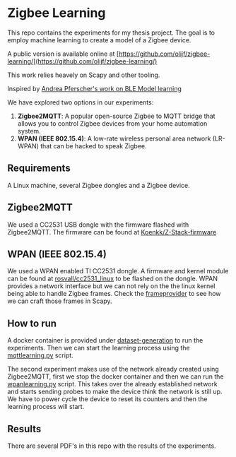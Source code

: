 # Zigbee Learning
This repo contains the experiments for my thesis project. The goal is to employ machine learning to create a model of a Zigbee device. 

A public version is available online at [https://github.com/olijf/zigbee-learning/](https://github.com/olijf/zigbee-learning/)

This work relies heavely on Scapy and other tooling.

Inspired by [Andrea Pferscher's work on BLE Model learning](https://github.com/apferscher/ble-learning)

We have explored two options in our experiments:
1. **Zigbee2MQTT**: A popular open-source Zigbee to MQTT bridge that allows you to control Zigbee devices from your home automation system.
2. **WPAN (IEEE 802.15.4)**: A low-rate wireless personal area network (LR-WPAN) that can be hacked to speak Zigbee. 

## Requirements
A Linux machine, several Zigbee dongles and a Zigbee device.

## Zigbee2MQTT
We used a CC2531 USB dongle with the firmware flashed with Zigbee2MQTT. The firmware can be found at [Koenkk/Z-Stack-firmware](https://github.com/Koenkk/Z-Stack-firmware)

## WPAN (IEEE 802.15.4)
We used a WPAN enabled TI CC2531 dongle. A firmware and kernel module can be found at [rosvall/cc2531_linux](https://github.com/rosvall/cc2531_linux) to be flashed on the dongle.
WPAN provides a network interface but we can not rely on the the linux kernel being able to handle Zigbee frames. Check the [frameprovider](./zigbee_frames/frameprovider.py) to see how we can craft those frames in Scapy.

## How to run
A docker container is provided under [dataset-generation](./dataset-generation/README.md) to run the experiments. Then we can start the learning process using the [mqttlearning.py](./mqttlearning.py) script.

The second experiment makes use of the network already created using Zigbee2MQTT, first we stop the docker container and then we can run the [wpanlearning.py](./wpanlearning.py) script.
This takes over the already established network and starts sending probes to make the device think the network is still up. We have to power cycle the device to reset its counters and then the learning process will start.

## Results
There are several PDF's in this repo with the results of the experiments. 
